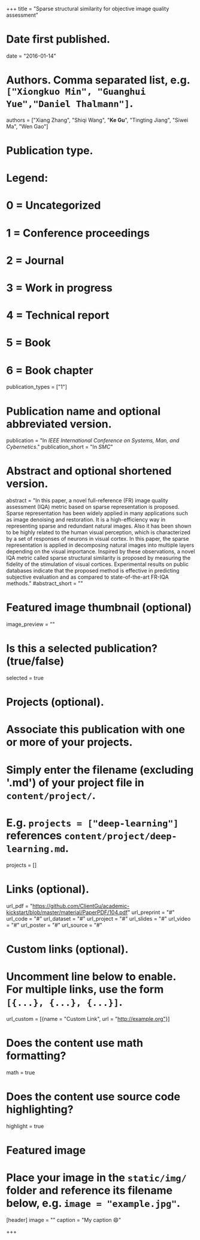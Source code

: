 +++
title = "Sparse structural similarity for objective image quality assessment"

# Date first published.
date = "2016-01-14"

# Authors. Comma separated list, e.g. `["Xiongkuo Min", "Guanghui Yue","Daniel Thalmann"]`.
authors = ["Xiang Zhang", "Shiqi Wang", "**Ke Gu**", "Tingting Jiang", "Siwei Ma", "Wen Gao"]
# Publication type.
# Legend:
# 0 = Uncategorized
# 1 = Conference proceedings
# 2 = Journal
# 3 = Work in progress
# 4 = Technical report
# 5 = Book
# 6 = Book chapter
publication_types = ["1"]

# Publication name and optional abbreviated version.
publication = "In *IEEE International Conference on Systems, Man, and Cybernetics*."
publication_short = "In *SMC*"

# Abstract and optional shortened version.
abstract = "In this paper, a novel full-reference (FR) image quality assessment (IQA) metric based on sparse representation is proposed. Sparse representation has been widely applied in many applications such as image denoising and restoration. It is a high-efficiency way in representing sparse and redundant natural images. Also it has been shown to be highly related to the human visual perception, which is characterized by a set of responses of neurons in visual cortex. In this paper, the sparse representation is applied in decomposing natural images into multiple layers depending on the visual importance. Inspired by these observations, a novel IQA metric called sparse structural similarity is proposed by measuring the fidelity of the stimulation of visual cortices. Experimental results on public databases indicate that the proposed method is effective in predicting subjective evaluation and as compared to state-of-the-art FR-IQA methods."
#abstract_short = ""

# Featured image thumbnail (optional)
image_preview = ""

# Is this a selected publication? (true/false)
selected = true

# Projects (optional).
#   Associate this publication with one or more of your projects.
#   Simply enter the filename (excluding '.md') of your project file in `content/project/`.
#   E.g. `projects = ["deep-learning"]` references `content/project/deep-learning.md`.
projects = []

# Links (optional).
url_pdf = "https://github.com/ClientGu/academic-kickstart/blob/master/material/PaperPDF/104.pdf"
url_preprint = "#"
url_code = "#"
url_dataset = "#"
url_project = "#"
url_slides = "#"
url_video = "#"
url_poster = "#"
url_source = "#"

# Custom links (optional).
#   Uncomment line below to enable. For multiple links, use the form `[{...}, {...}, {...}]`.
 url_custom = [{name = "Custom Link", url = "http://example.org"}]

# Does the content use math formatting?
math = true

# Does the content use source code highlighting?
highlight = true

# Featured image
# Place your image in the `static/img/` folder and reference its filename below, e.g. `image = "example.jpg"`.
[header]
image = ""
caption = "My caption 😄"

+++
